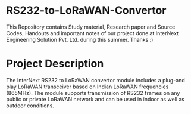 # RS232-to-LoRaWAN-Convertor
This Repository contains Study material, Research paper and Source Codes, Handouts and important notes of our project done at InterNext Engineering Solution Pvt. Ltd. during this summer. Thanks :)

#  Project Description
The InterNext RS232 to LoRaWAN convertor module includes a plug-and play LoRaWAN transceiver based on Indian LoRaWAN frequencies (865MHz). The module supports transmission of RS232 frames on any public or private LoRaWAN network and can be used in indoor as well as outdoor conditions. 

